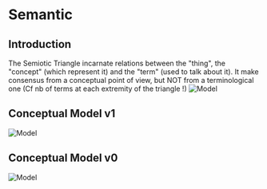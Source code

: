 Semantic
==

Introduction
-
The Semiotic Triangle incarnate relations between the "thing", the "concept" (which represent it) and the "term" (used to talk about it). It make consensus from a conceptual point of view, but NOT from a terminological one (Cf nb of terms at each extremity of the triangle !)
![Model](https://github.com/iPlumb3r/Th3Sr1b3Pr0j3ct/blob/master/images/SemioticTriangle_NoConsensus.jpg)

Conceptual Model v1
-
![Model](https://github.com/iPlumb3r/Th3Sr1b3Pr0j3ct/blob/master/images/ConceptualModel_v1.png)


Conceptual Model v0
-
![Model](https://github.com/iPlumb3r/Th3Sr1b3Pr0j3ct/blob/master/images/ConceptualModel_v0.png)

